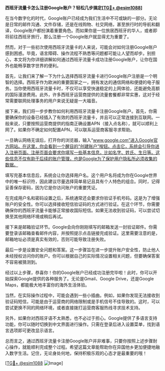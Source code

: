 **西班牙流量卡怎么注册Google账户？轻松几步搞定[[TG💪+ @esim1088](https://t.me/s/esim1088)]**

在当今数字化的时代，Google账户已经成为我们生活中不可或缺的一部分。无论是日常的邮件沟通、文件存储，还是在线购物、社交网络，甚至旅行时的导航和翻译，Google账户都扮演着重要角色。而如果你是一位旅居西班牙的华人，或者即将前往西班牙旅行，那么注册一个Google账户就显得尤为重要了。

然而，对于一些初次使用西班牙流量卡的人来说，可能会对如何注册Google账户感到困惑。毕竟，语言障碍、操作流程不熟悉等问题都可能让人望而却步。别担心，本文将为你详细讲解如何通过西班牙流量卡成功注册Google账户，让你在国外也能畅享数字世界的便利。

首先，让我们来了解一下为什么选择西班牙流量卡进行Google账户注册是一个明智的选择。西班牙作为欧洲的重要国家之一，拥有发达的通信网络和便捷的电子服务。当你使用西班牙流量卡时，不仅可以享受快速稳定的上网体验，还能避免高额的国际漫游费用。此外，许多西班牙运营商提供的流量套餐都非常实惠，这对于经常需要联网处理事务的用户来说无疑是一大福音。

接下来，我们将一步步教你如何利用西班牙流量卡注册Google账户。首先，你需要确保你的设备已经插入了有效的西班牙流量卡，并且可以正常连接到互联网。一般来说，只要按照运营商提供的指南正确设置APN（接入点名称），就可以顺利上网了。如果你不确定如何配置APN，可以联系运营商客服寻求帮助。

一旦确认网络无误后，打开你的浏览器，输入“www.google.com”进入Google官方网站。在这里，你会看到一个醒目的“创建账户”按钮。点击它，系统会引导你进入注册页面。注册页面会要求你填写一些基本信息，比如名字、姓氏、生日等。这些信息不仅有助于后续的账户管理，也是Google为了保护用户隐私所必须收集的数据。

填写完基本信息后，系统会让你选择用户名。这个用户名将成为你在Google世界中的唯一标识符，因此建议尽量选择简单易记且具有个人特色的组合。同时，记得妥善保存密码，因为它是你访问账户的重要凭证。

在完成用户名和密码设置之后，系统通常还会要求你验证手机号码。这是为了增强账户的安全性。你可以选择接收短信验证码的方式进行验证。在这个环节，你需要确保你的西班牙流量卡能够正常接收国际短信。如果无法收到验证码，可以尝试切换至其他网络环境或稍后再试。

接下来是邮箱验证环节。Google会向你刚刚填写的邮箱发送一封验证邮件。你需要登录该邮箱查看邮件内容，并按照提示点击链接完成验证。这里需要注意的是，邮箱地址必须是真实有效的，否则可能导致注册失败。

最后一步是设置安全问题和答案。这一步骤旨在进一步提升账户安全性，防止他人未经授权访问你的账户。你可以根据自己的实际情况设置相关问题，但要确保答案不容易被猜测到。

经过以上步骤，恭喜你！你的Google账户已经成功注册完毕啦！此时，你可以开始探索Google提供的各种服务了。无论是Gmail、Google Drive，还是Google Maps，都能极大地丰富你的海外生活体验。

当然，在实际操作过程中，可能会遇到一些小插曲。例如，如果你发现无法接收到验证码短信，可能是由于运营商的网络限制或是手机信号不佳导致的。这时，可以尝试更换不同的网络环境，或者直接拨打运营商客服热线寻求技术支持。

另外，如果你对西班牙语不太熟悉，也不必过于担心。Google提供了多语言支持功能，你可以随时切换到中文界面进行操作。只需在登录后进入设置菜单，找到语言选项即可更改显示语言。

总而言之，通过西班牙流量卡注册Google账户并非难事，只要你按照上述步骤耐心操作，就能顺利完成整个过程。希望这篇文章能帮助你在异国他乡更加便捷地融入数字生活。记住，无论身处何地，保持积极乐观的心态才是最重要的哦！

[[TG💪+ @esim1088](https://t.me/s/esim1088) ![Image](https://i.postimg.cc/4NQfJmqS/Snipaste-2025-05-13-00-14-12.png)]